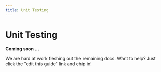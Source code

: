 ```yaml
---
title: Unit Testing
---
```


# Unit Testing

**Coming soon ...**

We are hard at work fleshing out the remaining docs. Want to help? Just click
the "edit this guide" link and chip in!
